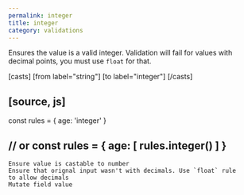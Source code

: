 ```yaml
---
permalink: integer
title: integer
category: validations
---
```


Ensures the value is a valid integer. Validation will fail for values with
decimal points, you must use `float` for that.
 
[casts]
 [from label="string"]
 [to label="integer"]
[/casts]
 
[source, js]
----
const rules = {
  age: 'integer'
}
 
// or
const rules = {
  age: [
    rules.integer()
  ]
}
----
    Ensure value is castable to number
    Ensure that orignal input wasn't with decimals. Use `float` rule
    to allow decimals
    Mutate field value